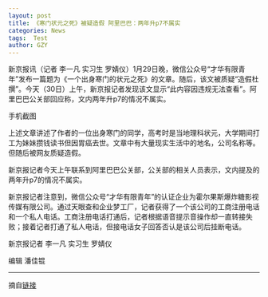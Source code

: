 ```yaml
---
layout: post
title: 《寒门状元之死》被疑造假 阿里巴巴：两年升p7不属实
categories: News
tags:  Test
author: GZY
---
```


新京报讯（记者 李一凡 实习生 罗婧仪）1月29日晚，微信公众号“才华有限青年”发布一篇题为《一个出身寒门的状元之死》的文章。随后，该文被质疑“造假杜撰”。今天（30日）上午，新京报记者发现该文显示“此内容因违规无法查看”。阿里巴巴公关部回应称，文内两年升p7的情况不属实。

手机截图

上述文章讲述了作者的一位出身寒门的同学，高考时是当地理科状元，大学期间打工为妹妹攒钱读书但因胃癌去世。文章中有大量现实生活中的地名，公司名称等。但随后被网友质疑造假。

新京报记者今天上午联系到阿里巴巴公关部，公关部的相关人员表示，文内提及的两年升p7的情况不属实。

新京报记者注意到，微信公众号“才华有限青年”的认证企业为霍尔果斯爆炸糖影视传媒有限公司。通过天眼查和企业梦工厂，记者获得了一个该公司的工商注册电话和一个私人电话。工商注册电话打通后，记者根据语音提示音操作却一直转接失败；接着记者打通了私人电话，但接电话女子回答否认是该公司后挂断电话。

新京报记者 李一凡 实习生 罗婧仪

编辑 潘佳锟

*****

摘自[链接](http://new.qq.com/cmsn/20190130/20190130005974.html)